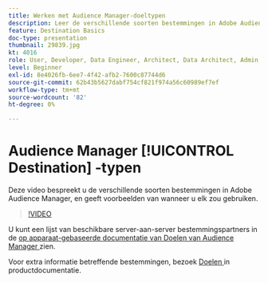 ```yaml
---
title: Werken met Audience Manager-doeltypen
description: Leer de verschillende soorten bestemmingen in Adobe Audience Manager, en geef voorbeelden van wanneer u elk zou gebruiken.
feature: Destination Basics
doc-type: presentation
thumbnail: 29839.jpg
kt: 4016
role: User, Developer, Data Engineer, Architect, Data Architect, Admin, Leader
level: Beginner
exl-id: 8e4026fb-6ee7-4f42-afb2-7600c87744d6
source-git-commit: 62b43b5627dabf754cf821f974a56c60989ef7ef
workflow-type: tm+mt
source-wordcount: '82'
ht-degree: 0%

---
```


# Audience Manager [!UICONTROL Destination] -typen

Deze video bespreekt u de verschillende soorten bestemmingen in Adobe Audience Manager, en geeft voorbeelden van wanneer u elk zou gebruiken.

>[!VIDEO](https://video.tv.adobe.com/v/29839/?quality=12)

U kunt een lijst van beschikbare server-aan-server bestemmingspartners in de [ op apparaat-gebaseerde documentatie van Doelen van Audience Manager ](https://experienceleague.adobe.com/docs/audience-manager/user-guide/features/destinations/device-based/device-based-destinations-list.html) zien.

Voor extra informatie betreffende bestemmingen, bezoek [ Doelen ](https://experienceleague.adobe.com/docs/audience-manager/user-guide/features/destinations/destinations.html) in productdocumentatie.
